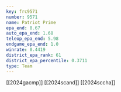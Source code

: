 ```yaml
---
key: frc9571
number: 9571
name: Patriot Prime
epa_end: 8.67
auto_epa_end: 1.68
teleop_epa_end: 5.98
endgame_epa_end: 1.0
winrate: 0.4419
district_epa_rank: 61
district_epa_percentile: 0.3711
type: Team
---
```

[[2024gacmp]]
[[2024scand]]
[[2024sccha]]
